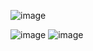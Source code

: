 ![image](https://github.com/Mecker-ctrl/Dashboard_NextJs-ShadCN/assets/83079521/a2d54c71-c0ce-4957-bc76-c98763ad891f)

![image](https://github.com/Mecker-ctrl/Dashboard_NextJs-ShadCN/assets/83079521/5d99bfd0-dd88-4506-94bb-8b6ca964ee27)
![image](https://github.com/Mecker-ctrl/Dashboard_NextJs-ShadCN/assets/83079521/3315ae78-6519-401b-b4ba-469e5cac0c78)
